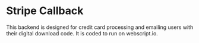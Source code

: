 # Stripe Callback

This backend is designed for credit card processing and emailing users with their digital download code.  It is coded to run on webscript.io.
